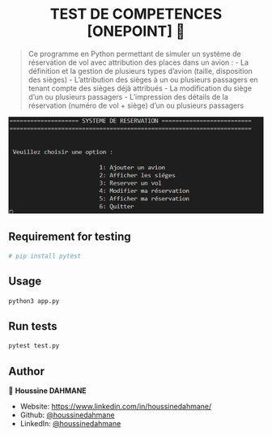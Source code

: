 <h1 align="center">TEST DE COMPETENCES [ONEPOINT] 👋</h1>
<p>
</p>

> Ce programme en Python permettant de simuler un systéme de réservation de vol avec attribution des places dans un avion :
    - La définition et la gestion de plusieurs types d’avion (taille, disposition des sièges)
    - L’attribution des sièges à un ou plusieurs passagers en tenant compte des sièges déjà attribués
    - La modification du siège d’un ou plusieurs passagers
    - L’impression des détails de la réservation (numéro de vol + siège) d’un ou plusieurs passagers


![Alt text](/assets/images/menu.png?raw=true "Menu de  systéme de resérvation")


## Requirement for testing
```sh
# pip install pytest 
```

## Usage

```sh
python3 app.py
```

## Run tests

```sh
pytest test.py
```

## Author

👤 **Houssine DAHMANE**

* Website: https://www.linkedin.com/in/houssinedahmane/
* Github: [@houssinedahmane](https://github.com/houssinedahmane)
* LinkedIn: [@houssinedahmane](https://linkedin.com/in/houssinedahmane)

